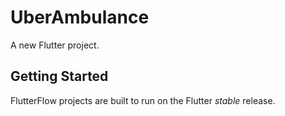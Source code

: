 # UberAmbulance

A new Flutter project.

## Getting Started

FlutterFlow projects are built to run on the Flutter _stable_ release.

